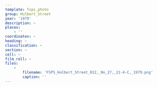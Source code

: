 ```yaml
---
template: fsps_photo
group: Hulbert_Street
year: '1979'
description: ~
places:
    - ''
coordinates: ~
heading: ~
classification: ~
section: ~
cell: ~
film_roll: ~
files:
    -
        filename: 'FSPS_Hulbert_Street_012,_No_27,_21-4-C,_1979.png'
        caption: ''
---
```

